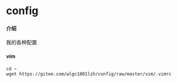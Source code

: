 # config

#### 介绍
我的各种配置

#### vim
```
cd ~
wget https://gitee.com/wlgc1801lzh/config/raw/master/vim/.vimrc
```